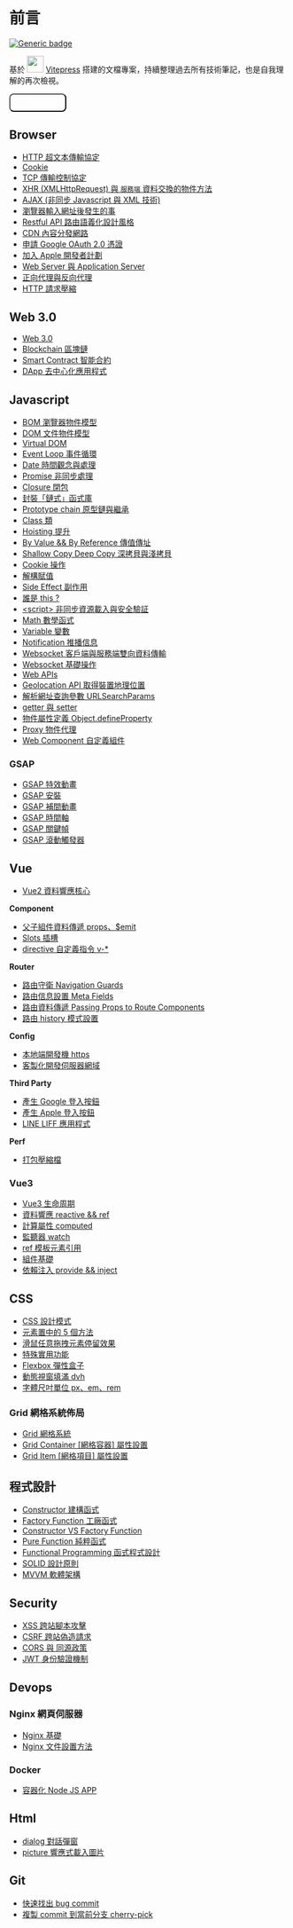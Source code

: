 # 前言

[![Generic badge](https://img.shields.io/badge/since-2021/11/08-blue.svg)](https://shields.io/)

基於 <img style="display: inline-block" width="30" src="https://camo.githubusercontent.com/61e102d7c605ff91efedb9d7e47c1c4a07cef59d3e1da202fd74f4772122ca4e/68747470733a2f2f766974656a732e6465762f6c6f676f2e737667"> [Vitepress](https://vitepress.vuejs.org/) 搭建的文檔專案，持續整理過去所有技術筆記，也是自我理解的再次檢視。

<button 
onclick="location.href='mailto:74ding@gmail.com'"
style="background: var(--vp-c-brand-dark); color: white; padding: .3rem 1rem; border-radius: 8px;">
📨 錯誤回報
</button>

## Browser

- [HTTP 超文本傳輸協定](/Browser/http)
- [Cookie](/Browser/cookie)
- [TCP 傳輸控制協定](/Browser/tcp)
- [XHR (XMLHttpRequest) 與 `服務端` 資料交換的物件方法](/Browser/xhr)
- [AJAX (非同步 Javascript 與 XML 技術)](/Browser/ajax)
- [瀏覽器輸入網址後發生的事](/Browser/enter-url-in-browser)
- [Restful API 路由語義化設計風格](/Browser/restful-api)
- [CDN 內容分發網路](/Browser/cdn)
- [申請 Google OAuth 2.0 憑證](/Browser/google-oauth-client-id)
- [加入 Apple 開發者計劃](/Browser/register-apple-dev)
- [Web Server 與 Application Server](/Browser/web-application-server)
- [正向代理與反向代理](/Browser/proxy)
- [HTTP 請求壓縮](/Browser/http-compression)

## Web 3.0

- [Web 3.0](/Web3/web3)
- [Blockchain 區塊鏈](/Web3/blockchain)
- [Smart Contract 智能合約](/Web3/smart-contract)
- [DApp 去中心化應用程式](/Web3/dapp)

## Javascript

- [BOM 瀏覽器物件模型](/Javascript/bom)
- [DOM 文件物件模型](/Javascript/dom)
- [Virtual DOM](/Javascript/virtual-dom)
- [Event Loop 事件循環](/Javascript/eventLoop)
- [Date 時間觀念與處理](/Javascript/date)
- [Promise 非同步處理](/Javascript/promise)
- [Closure 閉包](/Javascript/closure)
- [封裝「鏈式」函式庫](/Javascript/chain)
- [Prototype chain 原型鏈與繼承](/Javascript/prototype)
- [Class 類](/Javascript/class.md)
- [Hoisting 提升](/Javascript/hoisting)
- [By Value && By Reference 傳值傳址](/Javascript/by-value-by-reference)
- [Shallow Copy Deep Copy 深拷貝與淺拷貝](/Javascript/shallow-deep-copy)
- [Cookie 操作](/Javascript/cookie)
- [解構賦值](/Javascript/destructuring-assignment)
- [Side Effect 副作用](/Javascript/side-effects)
- [誰是 this ?](/Javascript/this)
- [\<script> 非同步資源載入與安全驗証](/Javascript/script-attribute)
- [Math 數學函式](/Javascript/math)
- [Variable 變數](/Javascript/variable)
- [Notification 推播信息](/Javascript/notification)
- [Websocket 客戶端與服務端雙向資料傳輸](/Javascript/websocket)
- [Websocket 基礎操作](/Javascript/websocket-demo)
- [Web APIs](/Javascript/web-apis)
- [Geolocation API 取得裝置地理位置](/Javascript/geolocation)
- [解析網址查詢參數 URLSearchParams](/Javascript/parseUrlQuery)
- [getter 與 setter](/Javascript/getter-setter)
- [物件屬性定義 Object.defineProperty](/Javascript/object-defineProperty)
- [Proxy 物件代理](/Javascript/proxy)
- [Web Component 自定義組件](/Javascript/web-component)

### GSAP

- [GSAP 特效動畫](/Javascript/gsap)
- [GSAP 安裝](/Javascript/gsap-install)
- [GSAP 補間動畫](/Javascript/gsap-tween)
- [GSAP 時間軸](/Javascript/gsap-timeline)
- [GSAP 關鍵幀](/Javascript/gsap-keyframes)
- [GSAP 滾動觸發器](/Javascript/gsap-scroll-trigger)

## Vue

- [Vue2 資料響應核心](/Vue/vue2-bind-data)

**Component**

- [父子組件資料傳遞 props、$emit](/Vue/props-emit)
- [Slots 插槽](/Vue/slots)
- [directive 自定義指令 v-\*](/Vue/directive)

**Router**

- [路由守衛 Navigation Guards](/Vue/navigation-guards)
- [路由信息設置 Meta Fields](/Vue/router-meta)
- [路由資料傳遞 Passing Props to Route Components](/Vue/router-props)
- [路由 history 模式設置](/Vue/router-history-mode)

**Config**

- [本地端開發機 https](/Vue/dev-server-ssl)
- [客製化開發伺服器網域](/Vue/dev-server-custom-domain)

**Third Party**

- [產生 Google 登入按鈕](/Vue/google-signin-button)
- [產生 Apple 登入按鈕](/Vue/apple-signin-button)
- [LINE LIFF 應用程式](/Vue/liff)

**Perf**

- [打包壓縮檔](/Vue/vue-build-compression)

### Vue3

- [Vue3 生命周期](/Vue/vue3-lifecycle)
- [資料響應 reactive && ref](/Vue/reactive-ref)
- [計算屬性 computed](/Vue/computed)
- [監聽器 watch](/Vue/watch)
- [ref 模板元素引用](/Vue/template-ref)
- [組件基礎](/Vue/vue3-component)
- [依賴注入 provide && inject](/Vue/provide-inject)

## CSS

- [CSS 設計模式](/css/css-type)
- [元素置中的 5 個方法](/css/center)
- [滑鼠任意拖拽元素停留效果](/css/mouse-follow-drag)
- [特殊實用功能](/css/special-api)
- [Flexbox 彈性盒子](/css/flex)
- [動態視窗填滿 dvh](/css/mobile-viewport)
- [字體尺吋單位 px、em、rem](/css/px-em-rem)

### Grid 網格系統佈局

- [Grid 網格系統](/css/grid)
- [Grid Container [網格容器] 屬性設置](/css/grid-container)
- [Grid Item [網格項目] 屬性設置](/css/grid-item)

## 程式設計

- [Constructor 建構函式](/Javascript/constructor)
- [Factory Function 工廠函式](/Javascript/factoryFunction)
- [Constructor VS Factory Function](/Javascript/constructorVSfactory)
- [Pure Function 純粹函式](/Javascript/pure-function)
- [Functional Programming 函式程式設計](/Javascript/functional-programming)
- [SOLID 設計原則](/Javascript/solid)
- [MVVM 軟體架構](/Javascript/mvvm)

## Security

- [XSS 跨站腳本攻擊](/security/xss)
- [CSRF 跨站偽造請求](/security/csrf)
- [CORS 與 同源政策](/security/cors)
- [JWT 身份驗證機制](/security/jwt)

## Devops

### Nginx 網頁伺服器

- [Nginx 基礎](/Browser/nginx)
- [Nginx 文件設置方法](/Browser/nginx-operate)

### Docker

- [容器化 Node JS APP](/Browser/docker-node)

<!-- ## Vue

## CSS -->

## Html

- [dialog 對話彈窗](/Html/dialog)
- [picture 響應式載入圖片](/Html/picture)

## Git

- [快速找出 bug commit](/git/git-bisect)
- [複製 commit 到當前分支 cherry-pick](/git/cherry-pick)
